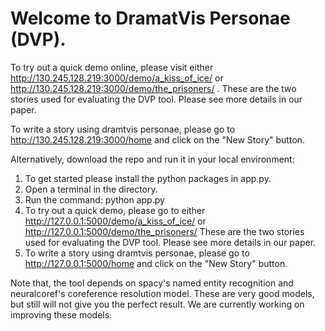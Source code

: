 # Welcome to DramatVis Personae (DVP).

To try out a quick demo online, please visit either http://130.245.128.219:3000/demo/a_kiss_of_ice/ or http://130.245.128.219:3000/demo/the_prisoners/ . These are the two stories used for evaluating the DVP tool. Please see more details in our paper.

To write a story using dramtvis personae, please go to http://130.245.128.219:3000/home and click on the "New Story" button.

Alternatively, download the repo and run it in your local environment:
1. To get started please install the python packages in app.py.
2. Open a terminal in the directory.
3. Run the command: python app.py
4. To try out a quick demo, please go to either http://127.0.0.1:5000/demo/a_kiss_of_ice/ or http://127.0.0.1:5000/demo/the_prisoners/
  These are the two stories used for evaluating the DVP tool. Please see more details in our paper.
6. To write a story using dramtvis personae, please go to http://127.0.0.1:5000/home and click on the "New Story" button.

Note that, the tool depends on spacy's named entity recognition and neuralcoref's coreference resolution model. These are very good models, but still will not give you the perfect result. We are currently working on improving these models. 
